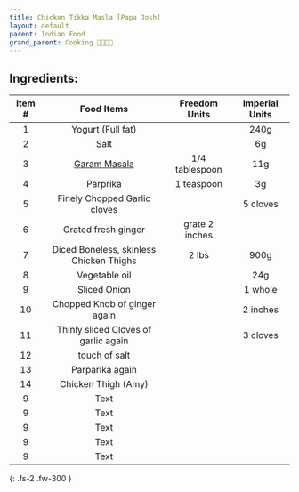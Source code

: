 ```yaml
---
title: Chicken Tikka Masla [Papa Josh]
layout: default
parent: Indian Food 
grand_parent: Cooking 🍙🍣🍱🥢
---
```


## Ingredients:

|    Item #   | <b>Food Items</b> | Freedom Units | Imperial Units |
| :---------:  | :---------: | :---------:  | :---------:  |
| 1      | Yogurt (Full fat)      |  | 240g |
| 2   | Salt        |  | 6g |
| 3   | <a href="https://hk.iherb.com/pr/frontier-co-op-organic-garam-masala-seasoning-with-cardamom-cinnamon-cloves-1-79-oz-51-g/101645">Garam Masala<a/>        | 1/4 tablespoon | 11g |
| 4   | Parprika        | 1 teaspoon | 3g |
| 5   | Finely Chopped Garlic cloves        |  | 5 cloves |
| 6   | Grated fresh ginger     | grate 2 inches |  |
| 7   | Diced Boneless, skinless Chicken Thighs        | 2 lbs | 900g |
| 8   | Vegetable oil        |  | 24g |
| 9   | Sliced Onion        |  | 1 whole |
| 10   | Chopped Knob of ginger again       |  | 2 inches |
| 11  | Thinly sliced Cloves of garlic again       |  | 3 cloves |
| 12   | touch of salt        |  |  |
| 13   | Parparika again        |  |  |
| 14   | Chicken Thigh (Amy)        |  |  |
| 9   | Text        |  |  |
| 9   | Text        |  |  |
| 9   | Text        |  |  |
| 9   | Text        |  |  |
| 9   | Text        |  |  |

{: .fs-2 .fw-300 }


